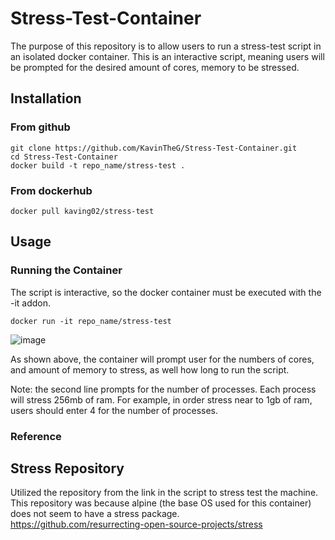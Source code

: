 # Stress-Test-Container

The purpose of this repository is to allow users to run a stress-test script in an isolated docker container. This is an interactive script, meaning users will be prompted for the desired amount of cores, memory to be stressed. 

## Installation

### From github
```
git clone https://github.com/KavinTheG/Stress-Test-Container.git
cd Stress-Test-Container
docker build -t repo_name/stress-test .
```

### From dockerhub
```
docker pull kaving02/stress-test
```

## Usage

### Running the Container
The script is interactive, so the docker container must be executed with the -it addon.
```
docker run -it repo_name/stress-test
```

![image](https://user-images.githubusercontent.com/25258108/186496422-80758e2a-85d4-47a2-9b5d-8f2f0b29b7bb.png)

As shown above, the container will prompt user for the numbers of cores, and amount of memory to stress, as well how long to run the script. 

Note: the second line prompts for the number of processes. Each process will stress 256mb of ram. For example, in order stress near to 1gb of ram, users should enter 4 for the number of processes. 

### Reference

## Stress Repository
Utilized the repository from the link in the script to stress test the machine. This repository was because alpine (the base OS used for this container) does not seem to have a stress package.  
https://github.com/resurrecting-open-source-projects/stress
